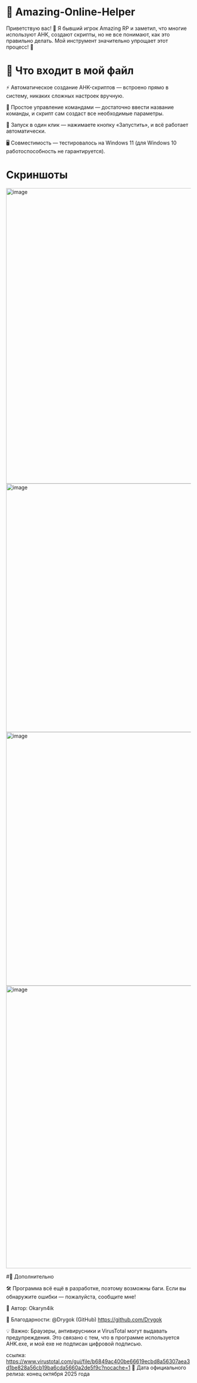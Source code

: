 # 🐾 Amazing-Online-Helper

Приветствую вас! 👋 Я бывший игрок Amazing RP и заметил, что многие используют AHK, создают скрипты, но не все понимают, как это правильно делать. Мой инструмент значительно упрощает этот процесс! 🚀

# 🔹 Что входит в мой файл

⚡ Автоматическое создание AHK-скриптов — встроено прямо в систему, никаких сложных настроек вручную.

📝 Простое управление командами — достаточно ввести название команды, и скрипт сам создаст все необходимые параметры.

🎯 Запуск в один клик — нажимаете кнопку «Запустить», и всё работает автоматически.

🖥 Совместимость — тестировалось на Windows 11 (для Windows 10 работоспособность не гарантируется).

# Скриншоты


<img width="1519" height="805" alt="image" src="https://github.com/user-attachments/assets/0fe73c1f-c7a7-4a2b-8a00-fa4f1f4fa80c" />


<img width="1350" height="677" alt="image" src="https://github.com/user-attachments/assets/2035db0b-5112-42ec-81a8-a5c93d34f76c" />


<img width="1335" height="691" alt="image" src="https://github.com/user-attachments/assets/6f9562b1-63f5-45cc-a848-da3aa467fb34" />

<img width="1528" height="770" alt="image" src="https://github.com/user-attachments/assets/0b48cc29-6285-4e70-a6ed-d2105da61748" />

#🔹 Дополнительно

🛠 Программа всё ещё в разработке, поэтому возможны баги. Если вы обнаружите ошибки — пожалуйста, сообщите мне!

👤 Автор: Okaryn4ik

🙏 Благодарности: @Drygok (GitHub) https://github.com/Drygok

💡 Важно: Браузеры, антивирусники и VirusTotal могут выдавать предупреждения. Это связано с тем, что в программе используется AHK.exe, и мой exe не подписан цифровой подписью.

ссылка: https://www.virustotal.com/gui/file/b6849ac400be66619ecbd8a56307aea3d1be828a56cb19ba6cda5660a2de5f9c?nocache=1
📅 Дата официального релиза: конец октября 2025 года
